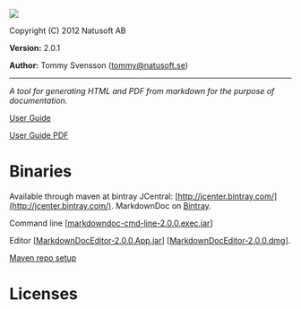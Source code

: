 ![](http://download.natusoft.se/Images/MarkdownDoc/MarkdownDoc.png)

Copyright (C) 2012 Natusoft AB

__Version:__ 2.0.1

__Author:__ Tommy Svensson (tommy@natusoft.se)

----

_A tool for generating HTML and PDF from markdown for the purpose of documentation._

[User Guide](https://github.com/tombensve/MarkdownDoc/blob/master/Docs/MarkdownDoc-User-Guide.md)

<!--
I tried to make PDF link raw directly, by using the link I get from github when I finally click on raw:

  [User Guide PDF](https://raw.githubusercontent.com/tombensve/MarkdownDoc/blob/master/Docs/MarkdownDoc-User-Guide.pdf)

This however does not work. With this URL You get an emtpy file downloaded. Github really wants to make
PDF viewing difficult!
-->

[User Guide PDF](https://github.com/tombensve/MarkdownDoc/blob/master/Docs/MarkdownDoc-User-Guide.pdf)

# Binaries

Available through maven at bintray JCentral: [http://jcenter.bintray.com/](http://jcenter.bintray.com/).
MarkdownDoc on [Bintray](https://bintray.com/tommy/maven/MarkdownDoc/).

Command line \[[markdowndoc-cmd-line-2.0.0.exec.jar](http://dl.bintray.com/tommy/maven/se/natusoft/tools/doc/markdowndoc/markdowndoc-cmd-line/2.0.0/markdowndoc-cmd-line-2.0.0.exec.jar)\]


Editor \[[MarkdownDocEditor-2.0.0.App.jar](http://dl.bintray.com/tommy/maven/se/natusoft/tools/doc/markdowndoc/MarkdownDocEditor/2.0.0/MarkdownDocEditor-2.0.0.App.jar)\] \[[MarkdownDocEditor-2.0.0.dmg](http://download.natusoft.se/MarkdownDocEditor-2.0.0.dmg)\].

[Maven repo setup](https://github.com/tombensve/CommonStuff/blob/master/docs/MavenRepository.md)

# Licenses


